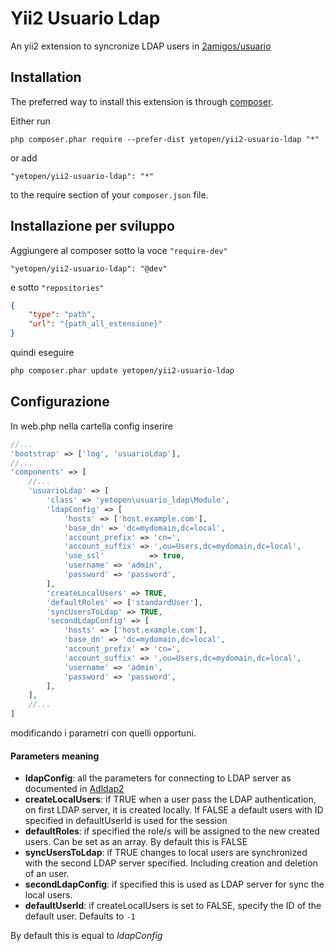 Yii2 Usuario Ldap
=================
An yii2 extension to syncronize LDAP users in [2amigos/usuario](https://github.com/2amigos/yii2-usuario)

Installation
------------

The preferred way to install this extension is through [composer](http://getcomposer.org/download/).

Either run

```
php composer.phar require --prefer-dist yetopen/yii2-usuario-ldap "*"
```

or add

```
"yetopen/yii2-usuario-ldap": "*"
```

to the require section of your `composer.json` file.

Installazione per sviluppo
-----------------------------

Aggiungere al composer sotto la voce `"require-dev"`

```
"yetopen/yii2-usuario-ldap": "@dev"
```

e sotto `"repositories"`

```json
{
    "type": "path",
    "url": "{path_all_estensione}"
}
```

quindi eseguire
```bash
php composer.phar update yetopen/yii2-usuario-ldap
```

Configurazione
--------------

In web.php nella cartella config inserire

```php
//...
'bootstrap' => ['log', 'usuarioLdap'],
//...
'components' => [
    //...
    'usuarioLdap' => [
        'class' => 'yetopen\usuario_ldap\Module',
        'ldapConfig' => [
            'hosts' => ['host.example.com'],
            'base_dn' => 'dc=mydomain,dc=local',
            'account_prefix' => 'cn=',
            'account_suffix' => ',ou=Users,dc=mydomain,dc=local',
            'use_ssl'          => true,
            'username' => 'admin',
            'password' => 'password',
        ],
        'createLocalUsers' => TRUE,
        'defaultRoles' => ['standardUser'],
        'syncUsersToLdap' => TRUE,
        'secondLdapConfig' => [
            'hosts' => ['host.example.com'],
            'base_dn' => 'dc=mydomain,dc=local',
            'account_prefix' => 'cn=',
            'account_suffix' => ',ou=Users,dc=mydomain,dc=local',
            'username' => 'admin',
            'password' => 'password',
        ],
    ],
    //...
]
```
modificando i parametri con quelli opportuni.
#### Parameters meaning
* **ldapConfig**: all the parameters for connecting to LDAP server as documented in [Adldap2](https://adldap2.github.io/Adldap2/#/setup?id=options)
* **createLocalUsers**: if TRUE when a user pass the LDAP authentication, on first LDAP server, it is created locally. If FALSE a default users with ID specified in defaultUserId is used for the session
* **defaultRoles**: if specified the role/s will be assigned to the new created users. Can be set as an array. By default this is FALSE
* **syncUsersToLdap**: if TRUE changes to local users are synchronized with the second LDAP server specified. Including creation and deletion of an user.
* **secondLdapConfig**: if specified this is used as LDAP server for sync the local users.
* **defaultUserId**: if createLocalUsers is set to FALSE, specify the ID of the default user. Defaults to `-1`

By default this is equal to _ldapConfig_
